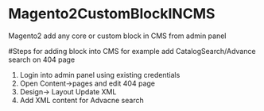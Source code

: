 # Magento2CustomBlockINCMS
Magento2 add any core or custom block in CMS from admin panel

#Steps for adding  block into CMS for example add CatalogSearch/Advance search on 404 page

1. Login into admin panel using existing credentials
2. Open Content->pages and edit 404 page
3. Design-> Layout Update XML
4. Add XML content for Advacne search
 
 <referenceContainer name="content">
    <block class="Magento\CatalogSearch\Block\Advanced\Form" name="catalogsearch_advanced_form" template="Magento_CatalogSearch::advanced/form.phtml"/>
    <block class="Magento\Framework\View\Element\Html\Calendar" name="html_calendar" as="html_calendar" template="Magento_Theme::js/calendar.phtml"/>
 </referenceContainer>